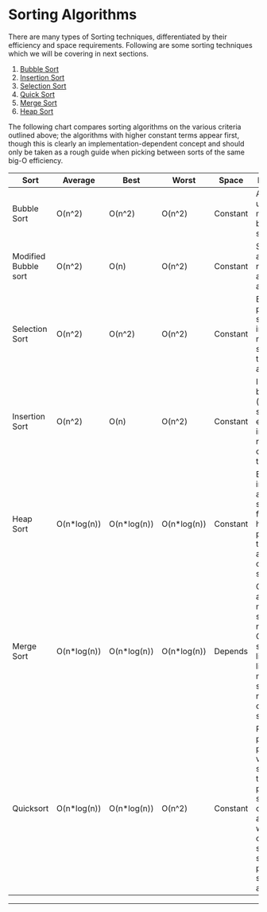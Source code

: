# Sorting Algorithms

There are many types of Sorting techniques, differentiated by their efficiency and space requirements. Following are some sorting techniques which we will be covering in next sections.

1. [Bubble Sort](https://cdn.rawgit.com/sayef/tech/master/blog/revise-your-cs-course/bubble-sort.html)
2. [Insertion Sort](https://cdn.rawgit.com/sayef/tech/master/blog/revise-your-cs-course/insertion-sort.html)
3. [Selection Sort](https://cdn.rawgit.com/sayef/tech/master/blog/revise-your-cs-course/selection-sort.html)
4. [Quick Sort](https://cdn.rawgit.com/sayef/tech/master/blog/revise-your-cs-course/quick-sort.html)
5. [Merge Sort](https://cdn.rawgit.com/sayef/tech/master/blog/revise-your-cs-course/merge-sort.html)
6. [Heap Sort](https://cdn.rawgit.com/sayef/tech/master/blog/revise-your-cs-course/heap-sort.html)

The following chart compares sorting algorithms on the various criteria outlined above; the algorithms with higher constant terms appear first, though this is clearly an implementation-dependent concept and should only be taken as a rough guide when picking between sorts of the same big-O efficiency.

| Sort                  | Average     | Best        | Worst       | Space    | Remarks                                                      |
| --------------------- | ----------- | ----------- | ----------- | -------- | ------------------------------------------------------------ |
| Bubble Sort           | O(n^2)      | O(n^2)      | O(n^2)      | Constant | Always use a modified bubble sort                            |
| Modified  Bubble sort | O(n^2)      | O(n)        | O(n^2)      | Constant | Stops after reaching a sorted array                          |
| Selection  Sort       | O(n^2)      | O(n^2)      | O(n^2)      | Constant | Even a perfectly sorted input requires scanning the entire array |
| Insertion  Sort       | O(n^2)      | O(n)        | O(n^2)      | Constant | In the best case (already sorted), every insert requires constant time |
| Heap  Sort            | O(n*log(n)) | O(n*log(n)) | O(n*log(n)) | Constant | By using input array as storage for the heap, it is possible to achieve constant space |
| Merge  Sort           | O(n*log(n)) | O(n*log(n)) | O(n*log(n)) | Depends  | On arrays, merge sort requires O(n) space; on linked lists, merge sort requires constant space |
| Quicksort             | O(n*log(n)) | O(n*log(n)) | O(n^2)      | Constant | Randomly picking a pivot value (or shuffling the array prior to  sorting) can help avoid worst case scenarios such as a perfectly sorted  array. |

------